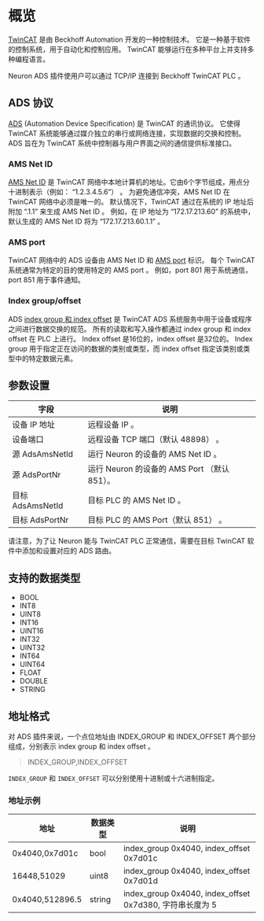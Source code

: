 # 概览

[TwinCAT] 是由 Beckhoff Automation 开发的一种控制技术。
它是一种基于软件的控制系统，用于自动化和控制应用。
TwinCAT 能够运行在多种平台上并支持多种编程语言。

Neuron ADS 插件使用户可以通过 TCP/IP 连接到 Beckhoff TwinCAT PLC 。

## ADS 协议

[ADS] (Automation Device Specification) 是 TwinCAT 的通讯协议。
它使得 TwinCAT 系统能够通过媒介独立的串行或网络连接，实现数据的交换和控制。
ADS 旨在为 TwinCAT 系统中控制器与用户界面之间的通信提供标准接口。

### AMS Net ID

[AMS Net ID] 是 TwinCAT 网络中本地计算机的地址。它由6个字节组成，用点分十进制表示（例如： “1.2.3.4.5.6”） 。
为避免通信冲突，AMS Net ID 在 TwinCAT 网络中必须是唯一的。
默认情况下，TwinCAT 通过在系统的 IP 地址后附加 “.1.1” 来生成 AMS Net ID 。
例如，在 IP 地址为 “172.17.213.60” 的系统中， 默认生成的 AMS Net ID 将为 “172.17.213.60.1.1” 。

### AMS port

TwinCAT 网络中的 ADS 设备由 AMS Net ID 和 [AMS port] 标识。
每个 TwinCAT 系统通常为特定的目的使用特定的 AMS port 。
例如，port 801 用于系统通信，port 851 用于事件通知。

### Index group/offset

ADS [index group 和 index offset] 是 TwinCAT ADS 系统服务中用于设备或程序之间进行数据交换的规范。
所有的读取和写入操作都通过 index group 和 index offset 在 PLC 上进行。
Index offset 是16位的，index offset 是32位的。
Index group 用于指定正在访问的数据的类别或类型，而 index offset 指定该类别或类型中的特定数据元素。

## 参数设置

| 字段             | 说明                                                         |
| ---------------- | ------------------------------------------------------------ |
| 设备 IP 地址     | 远程设备 IP 。                                               |
| 设备端口         | 远程设备 TCP 端口（默认 48898） 。                           |
| 源 AdsAmsNetId   | 运行 Neuron 的设备的 AMS Net ID 。                           |
| 源 AdsPortNr     | 运行 Neuron 的设备的 AMS Port （默认 851）。                 |
| 目标 AdsAmsNetId | 目标 PLC 的 AMS Net ID 。                                    |
| 目标 AdsPortNr   | 目标 PLC 的 AMS Port（默认 851） 。                          |

请注意，为了让 Neuron 能与 TwinCAT PLC 正常通信，需要在目标 TwinCAT 软件中添加和设置对应的 ADS 路由。

## 支持的数据类型

* BOOL
* INT8
* UINT8
* INT16
* UINT16
* INT32
* UINT32
* INT64
* UINT64
* FLOAT
* DOUBLE
* STRING

## 地址格式

对 ADS 插件来说，一个点位地址由 INDEX_GROUP 和 INDEX_OFFSET 两个部分组成，分别表示 index group 和 index offset 。

> INDEX_GROUP,INDEX_OFFSET</span>

`INDEX_GROUP` 和 `INDEX_OFFSET` 可以分别使用十进制或十六进制指定。

### 地址示例

| 地址            | 数据类型           | 说明                        |
| --------------- | ------------------ | --------------------------------------------------------- |
| 0x4040,0x7d01c  | bool               | index_group 0x4040, index_offset 0x7d01c                  |
| 16448,51029     | uint8              | index_group 0x4040, index_offset 0x7d01d                  |
| 0x4040,512896.5 | string             | index_group 0x4040, index_offset 0x7d380, 字符串长度为 5  |

[TwinCAT]: https://www.beckhoff.com/en-us/products/automation/twincat/
[ADS]: https://infosys.beckhoff.com/english.php?content=../content/1033/tcadscommon/12440276875.html
[AMS Net ID]: https://infosys.beckhoff.com/english.php?content=../content/1033/tc3_userinterface/3813966475.html
[AMS port]: https://infosys.beckhoff.com/english.php?content=../content/1033/tcplclib_tc2_system/31064331.html
[index group 和 index offset]: https://infosys.beckhoff.com/english.php?content=../content/1033/tcadscommon/12495372427.html
